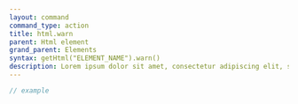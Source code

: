 ```yaml
---
layout: command
command_type: action
title: html.warn
parent: Html element
grand_parent: Elements
syntax: getHtml("ELEMENT_NAME").warn()
description: Lorem ipsum dolor sit amet, consectetur adipiscing elit, sed do eiusmod tempor incididunt ut labore et dolore magna aliqua. Ut enim ad minim veniam, quis nostrud exercitation ullamco laboris nisi ut aliquip ex ea commodo consequat.
---
```


```javascript
// example
```